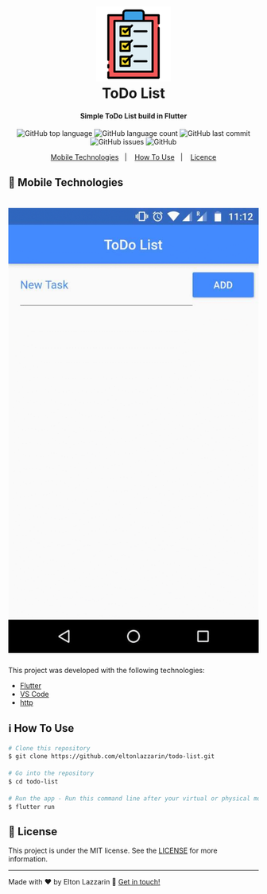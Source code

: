 <h1 align="center">
    <img alt="Logo Icon" src="https://github.com/eltonlazzarin/todo-list/blob/master/screenshots/icon/todolist.svg" height="150px" width="150px" /> 
    <br>
    ToDo List
</h1>

<h4 align="center">
  Simple ToDo List build in Flutter
</h4>
<p align="center">
  <img alt="GitHub top language" src="https://img.shields.io/github/languages/top/eltonlazzarin/todo-list">

  <img alt="GitHub language count" src="https://img.shields.io/github/languages/count/eltonlazzarin/todo-list">

  <img alt="GitHub last commit" src="https://img.shields.io/github/last-commit/eltonlazzarin/todo-list">

  <img alt="GitHub issues" src="https://img.shields.io/github/issues/eltonlazzarin/todo-list">
  
  <img alt="GitHub" src="https://img.shields.io/github/license/eltonlazzarin/todo-list">

<p align="center">
  <a href="#rocket-mobile-technologies">Mobile Technologies</a>&nbsp;&nbsp;&nbsp;|&nbsp;&nbsp;&nbsp;
  <a href="#information_source-how-to-use">How To Use</a>&nbsp;&nbsp;&nbsp;|&nbsp;&nbsp;&nbsp;
  <a href="#memo-license">Licence</a>
</p>

## :rocket: Mobile Technologies

<h1 align="center">
    <img alt="Currency Converter Image" src="https://github.com/eltonlazzarin/todo-list/blob/master/screenshots/todolist.gif" />
</h1>

This project was developed with the following technologies:

- [Flutter](https://github.com/flutter/flutter)
- [VS Code](https://code.visualstudio.com)
- [http](https://pub.dev/packages/http)

## :information_source: How To Use

```bash
# Clone this repository
$ git clone https://github.com/eltonlazzarin/todo-list.git

# Go into the repository
$ cd todo-list

# Run the app - Run this command line after your virtual or physical mobile be connected on your computer
$ flutter run
```

## :memo: License

This project is under the MIT license. See the [LICENSE](https://github.com/eltonlazzarin/todo-list/blob/master/LICENSE) for more information.

---

Made with ♥ by Elton Lazzarin :wave: [Get in touch!](https://www.linkedin.com/in/eltonlazzarin/)
